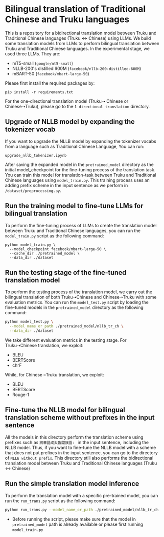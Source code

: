 # Bilingual translation of Traditional Chinese and Truku languages
This is a repository for a bidirectional translation model between Truku and Traditional Chinese languages (Truku ↔ Chinese) using LLMs. We build some translation models from LLMs to perform bilingual translation between Truku and Traditional Chinese languages. In the experimental stage, we used three LLMs. They are:
* mT5-small (`google/mt5-small`)
* NLLB-200's distilled 600M (`facebook/nllb-200-distilled-600M`)
* mBART-50 (`facebook/mbart-large-50`)

Please first install the required packages by:
```
pip install -r requirements.txt
```
For the one-directional translation model (Truku➝ Chinese or Chinese➝Truku), please go to the `1-directional translation` directory.
## Upgrade of NLLB model by expanding the tokenizer vocab
If you want to upgrade the NLLB model by expanding the tokenizer vocabs from a language such as Traditional Chinese Language, You can run:
```
upgrade_nllb_tokenizer.ipynb
```
After saving the expanded model in the `pretrained_model` directory as the initial model_checkpoint for the fine-tuning process of the translation task. You can train this model for translation-task between Truku and Traditional Chinese languages using `model_train.py`.
This training process uses an adding prefix scheme in the input sentence as we perform in `/dataset/preprocessing.py`.
## Run the training model to fine-tune LLMs for bilingual translation
To perform the fine-tuning process of LLMs to create the translation model between Truku and Traditional Chinese languages, you can run the `model_train.py` script as the following command:
```bashmodel_train
python model_train.py \
  --model_checkpoint facebook/mbart-large-50 \
  --cache_dir ./pretrained_model \
  --data_dir ./dataset
```
## Run the testing stage of the fine-tuned translation model
To perform the testing process of the translation model, we carry out the bilingual translation of both Truku➝Chinese and Chinese➝Truku with some evaluation metrics. You can run the `model_test.py` script by loading the fine-tuned models in the `pretrained_model` directory as the following command:
```bash
python model_test.py \
  --model_name_or_path ./pretrained_model/nllb_tr_ch \
  --data_dir ./dataset
```
We take different evaluation metrics in the testing stage. For Truku➝Chinese translation, we exploit:
* BLEU
* BERTScore
* chrF

While, for Chinese➝Truku translation, we exploit:
* BLEU
* BERTScore
* Rouge-1
## Fine-tune the NLLB model for bilingual translation scheme without prefixes in the input sentence
All the models in this directory perform the translation scheme using prefixes such as `將華語成太魯閣族語: ` in the input sentence, including the NLLB model. 
Thus, if you want to fine-tune the NLLB model with a scheme that does not put prefixes in the input sentence, you can go to the directory of `NLLB without prefix`. This directory still also performs the bidirectional translation model between Truku and Traditional Chinese languages (Truku ↔ Chinese)

## Run the simple translation model inference
To perform the translation model with a specific pre-trained model, you can run the `run_trans.py` script as the following command:
```bash
python run_trans.py --model_name_or_path ./pretrained_model/nllb_tr_ch
```
* Before running the script, please make sure that the model in `pretrained_model` path is already available or please first running `model_train.py`
